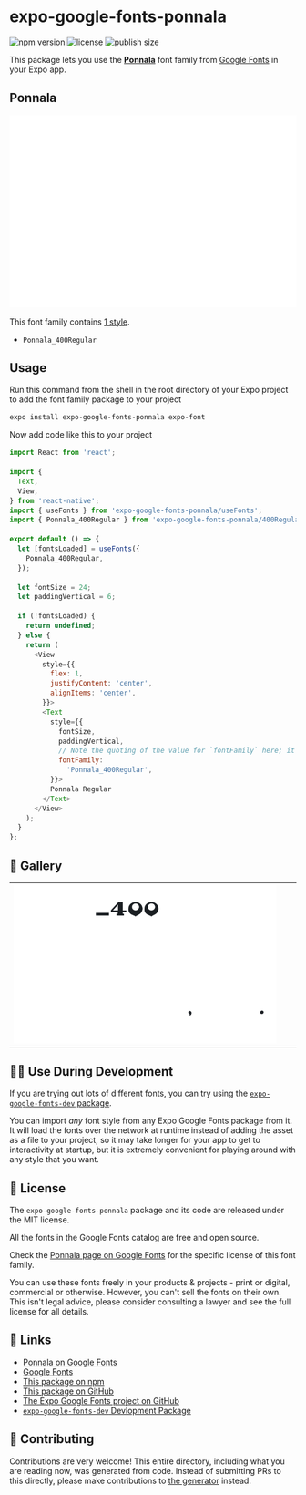# expo-google-fonts-ponnala

![npm version](https://flat.badgen.net/npm/v/expo-google-fonts-ponnala)
![license](https://flat.badgen.net/github/license/expo/google-fonts)
![publish size](https://flat.badgen.net/packagephobia/install/expo-google-fonts-ponnala)

This package lets you use the [**Ponnala**](https://fonts.google.com/specimen/Ponnala) font family from [Google Fonts](https://fonts.google.com/) in your Expo app.

## Ponnala

![Ponnala](./font-family.png)

This font family contains [1 style](#-gallery).

- `Ponnala_400Regular`

## Usage

Run this command from the shell in the root directory of your Expo project to add the font family package to your project
```sh
expo install expo-google-fonts-ponnala expo-font
```

Now add code like this to your project
```js
import React from 'react';

import {
  Text,
  View,
} from 'react-native';
import { useFonts } from 'expo-google-fonts-ponnala/useFonts';
import { Ponnala_400Regular } from 'expo-google-fonts-ponnala/400Regular';

export default () => {
  let [fontsLoaded] = useFonts({
    Ponnala_400Regular,
  });

  let fontSize = 24;
  let paddingVertical = 6;

  if (!fontsLoaded) {
    return undefined;
  } else {
    return (
      <View
        style={{
          flex: 1,
          justifyContent: 'center',
          alignItems: 'center',
        }}>
        <Text
          style={{
            fontSize,
            paddingVertical,
            // Note the quoting of the value for `fontFamily` here; it expects a string!
            fontFamily:
              'Ponnala_400Regular',
          }}>
          Ponnala Regular
        </Text>
      </View>
    );
  }
};

```

## 🔡 Gallery


||||
|-|-|-|
|![Ponnala_400Regular](.//400Regular/Ponnala_400Regular.ttf.png)||||


## 👩‍💻 Use During Development

If you are trying out lots of different fonts, you can try using the [`expo-google-fonts-dev` package](https://github.com/freeboub/google-fonts/tree/master/font-packages/dev#readme).

You can import *any* font style from any Expo Google Fonts package from it. It will load the fonts
over the network at runtime instead of adding the asset as a file to your project, so it may take longer
for your app to get to interactivity at startup, but it is extremely convenient
for playing around with any style that you want.

## 📖 License

The `expo-google-fonts-ponnala` package and its code are released under the MIT license.

All the fonts in the Google Fonts catalog are free and open source.

Check the [Ponnala page on Google Fonts](https://fonts.google.com/specimen/Ponnala) for the specific license of this font family.

You can use these fonts freely in your products & projects - print or digital, commercial or otherwise. However, you can't sell the fonts on their own. This isn't legal advice, please consider consulting a lawyer and see the full license for all details.

## 🔗 Links

- [Ponnala on Google Fonts](https://fonts.google.com/specimen/Ponnala)
- [Google Fonts](https://fonts.google.com/)
- [This package on npm](https://www.npmjs.com/package/expo-google-fonts-ponnala)
- [This package on GitHub](https://github.com/freeboub/google-fonts/tree/master/font-packages/ponnala)
- [The Expo Google Fonts project on GitHub](https://github.com/freeboub/google-fonts)
- [`expo-google-fonts-dev` Devlopment Package](https://github.com/freeboub/google-fonts/tree/master/font-packages/dev)

## 🤝 Contributing

Contributions are very welcome! This entire directory, including what you are reading now, was generated from code. Instead of submitting PRs to this directly, please make contributions to [the generator](https://github.com/freeboub/google-fonts/tree/master/packages/generator) instead.
